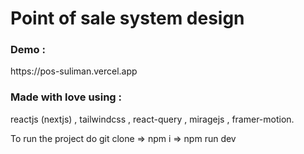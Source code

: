 <h1> Point of sale system design</h1>

  <h3> Demo : </h3>
https://pos-suliman.vercel.app

<h3> Made with love using : </h3>
reactjs (nextjs) , tailwindcss , react-query , miragejs , framer-motion.


To run the project do    git clone =>  npm i =>  npm run dev 
